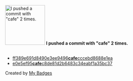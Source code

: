 <img src="https://my-badges.github.io/my-badges/cafe-commit.png" alt="I pushed a commit with &quot;cafe&quot; 2 times." title="I pushed a commit with &quot;cafe&quot; 2 times." width="128">
<strong>I pushed a commit with &quot;cafe&quot; 2 times.</strong>
<br><br>

- <a href="https://github.com/snyssen/ansible_role_compose_deploy/commit/ff389e691d8490e3ee9496cafecccebd8688e1ea">ff389e691d8490e3ee9496<strong>cafe</strong>cccebd8688e1ea</a>
- <a href="https://github.com/snyssen/infra-snyssen.be/commit/e0e5ef95cafec8de81d2b6483c34eabf1a35bc37">e0e5ef95<strong>cafe</strong>c8de81d2b6483c34eabf1a35bc37</a>


Created by <a href="https://github.com/my-badges/my-badges">My Badges</a>